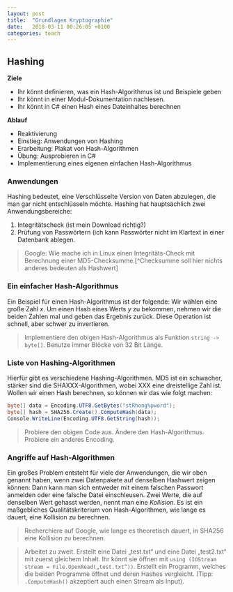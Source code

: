 ```yaml
---
layout: post
title:  "Grundlagen Kryptographie"
date:   2018-03-11 00:26:05 +0100
categories: teach
---
```

## Hashing
**Ziele**
 - Ihr könnt definieren, was ein Hash-Algorithmus ist und Beispiele geben
 - Ihr könnt in einer Modul-Dokumentation nachlesen. 
 - Ihr könnt in C# einen Hash eines Dateinhaltes berechnen

**Ablauf**
 - Reaktivierung
 - Einstieg: Anwendungen von Hashing
 - Erarbeitung: Plakat von Hash-Algorithmen
 - Übung: Ausprobieren in C#
 - Implementierung eines eigenen einfachen Hash-Algorithmus
<!--more-->
### Anwendungen
Hashing bedeutet, eine Verschlüsselte Version von Daten abzulegen, die man gar nicht entschlüsseln möchte. Hashing hat hauptsächlich zwei Anwendungsbereiche: 

1. Integritätscheck (ist mein Download richtig?)
2. Prüfung von Passwörtern (ich kann Passwörter nicht im Klartext in einer Datenbank ablegen. 

> Google: Wie mache ich in Linux einen Integritäts-Check mit Berechnung einer MD5-Checksumme.[^Checksumme soll hier nichts anderes bedeuten als Hashwert]

### Ein einfacher Hash-Algorithmus
Ein Beispiel für einen Hash-Algorithmus ist der folgende: Wir wählen eine große Zahl $x$. Um einen Hash eines Werts $y$ zu bekommen, nehmen wir die beiden Zahlen mal und geben das Ergebnis zurück. Diese Operation ist schnell, aber schwer zu invertieren. 

> Implementiere den obigen Hash-Algorithmus als Funktion `string -> byte[]`. Benutze immer Blöcke von 32 Bit Länge.

### Liste von Hashing-Algorithmen
Hierfür gibt es verschiedene Hashing-Algorithmen. MD5 ist ein schwacher, stärker sind die SHAXXX-Algorithmen, wobei XXX eine dreistellige Zahl ist. Wollen wir einen Hash berechnen, so können wir das wie folgt machen:

```cs
byte[] data = Encoding.UTF8.GetBytes("stRhong%pword");
byte[] hash = SHA256.Create().ComputeHash(data);
Console.WriteLine(Encoding.UTF8.GetString(hash));
```

> Probiere den obigen Code aus. Ändere den Hash-Algorithmus. Probiere ein anderes Encoding.

### Angriffe auf Hash-Algorithmen
Ein großes Problem entsteht für viele der Anwendungen, die wir oben genannt haben, wenn zwei Datenpakete auf denselben Hashwert zeigen können: Dann kann man sich entweder mit einem falschen Passwort anmelden oder eine falsche Datei einschleusen. Zwei Werte, die auf denselben Wert gehasst werden, nennt man eine *Kollision*. Es ist ein maßgebliches Qualitätskriterium von Hash-Algorithmen, wie lange es dauert, eine Kollision zu berechnen.

> Recherchiere auf Google, wie lange es theoretisch dauert, in SHA256 eine Kollision zu berechnen.

> Arbeitet zu zweit. Erstellt eine Datei „test.txt“ und eine Datei „test2.txt“ mit zuerst gleichem Inhalt. Ihr könnt sie öffnen mit `using (IOStream stream = File.OpenRead(„test.txt“))`. Erstellt ein Programm, welches die beiden Programme öffnet und deren Hashes vergleicht. (Tipp: `.ComputeHash()` akzeptiert auch einen Stream als Input).